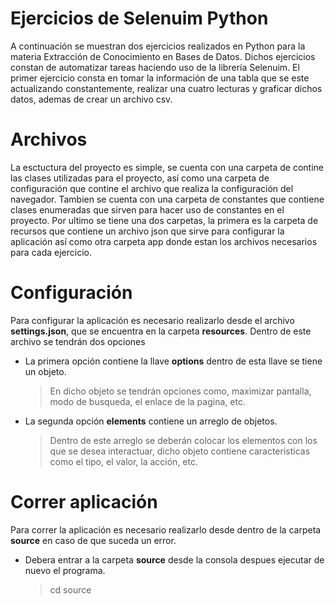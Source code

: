 # Ejercicios de Selenuim Python

A continuación se muestran dos ejercicios realizados en Python para la materia Extracción de Conocimiento en Bases de Datos. Dichos ejercicios constan de automatizar tareas haciendo uso de la librería Selenuim. El primer ejercicio consta en tomar la información de una tabla que se este actualizando constantemente, realizar una cuatro lecturas y graficar dichos datos, ademas de crear un archivo csv.

# Archivos

La esctuctura del proyecto es simple, se cuenta con una carpeta de contine las clases utilizadas para el proyecto, así como una carpeta de configuración que contine el archivo que realiza la configuración del navegador. Tambien se cuenta con una carpeta de constantes que contiene clases enumeradas que sirven para hacer uso de constantes en el proyecto. Por ultimo se tiene una dos carpetas, la primera es la carpeta de recursos que contiene un archivo json que sirve para configurar la aplicación así como otra carpeta app donde estan los archivos necesarios para cada ejercicio.

# Configuración

Para configurar la aplicación es necesario realizarlo desde el archivo **settings.json**, que se encuentra en la carpeta **resources**. Dentro de este archivo se tendrán dos opciones

- La primera opción contiene la llave **options** dentro de esta llave se tiene un objeto.
	> En dicho objeto se tendrán opciones como, maximizar pantalla, modo de busqueda, el enlace de la pagina, etc.

- La segunda opción **elements** contiene un arreglo de objetos.
	> Dentro de este arreglo se deberán colocar los elementos con los que se desea interactuar, dicho objeto contiene caracteristicas como el tipo, el valor, la acción, etc.

# Correr aplicación

Para correr la aplicación es necesario realizarlo desde dentro de la carpeta **source** en caso de que suceda un error.

- Debera entrar a la carpeta **source** desde la consola despues ejecutar de nuevo el programa.
	> cd source